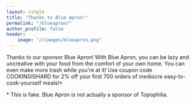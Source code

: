 ```yaml
---
layout: single
title: "Thanks to Blue Apron!"
permalink: "/blueapron/"
author_profile: false
header: 
    image: "//images/blueapron.png"
---
```


Thanks to our sponsor Blue Apron! With Blue Apron, you can be lazy and uncreative with your food from the comfort of your own home. You can even make more trash while you're at it! Use coupon code COOKINGISHARD for 2% off your first 700 orders of mediocre easy-to-cook-yourself meals!*


\* This is fake. Blue Apron is not actually a sponsor of Topophilia.